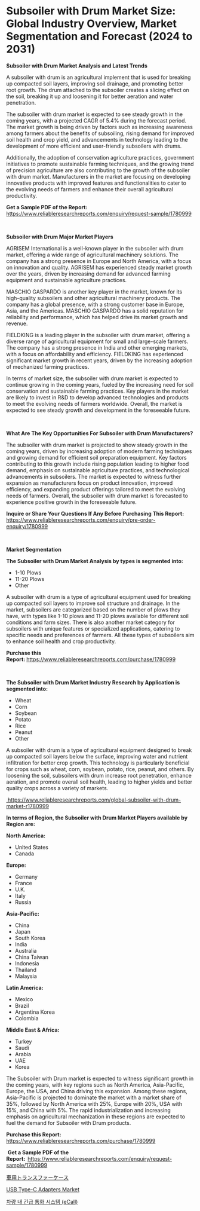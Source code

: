 <p><h1>Subsoiler with Drum Market Size: Global Industry Overview, Market Segmentation and Forecast (2024 to 2031)</h1></p><p><strong>Subsoiler with Drum Market Analysis and Latest Trends</strong></p>
<p><p>A subsoiler with drum is an agricultural implement that is used for breaking up compacted soil layers, improving soil drainage, and promoting better root growth. The drum attached to the subsoiler creates a slicing effect on the soil, breaking it up and loosening it for better aeration and water penetration.</p><p>The subsoiler with drum market is expected to see steady growth in the coming years, with a projected CAGR of 5.4% during the forecast period. The market growth is being driven by factors such as increasing awareness among farmers about the benefits of subsoiling, rising demand for improved soil health and crop yield, and advancements in technology leading to the development of more efficient and user-friendly subsoilers with drums.</p><p>Additionally, the adoption of conservation agriculture practices, government initiatives to promote sustainable farming techniques, and the growing trend of precision agriculture are also contributing to the growth of the subsoiler with drum market. Manufacturers in the market are focusing on developing innovative products with improved features and functionalities to cater to the evolving needs of farmers and enhance their overall agricultural productivity.</p></p>
<p><strong>Get a Sample PDF of the Report:&nbsp;</strong> <a href="https://www.reliableresearchreports.com/enquiry/request-sample/1780999">https://www.reliableresearchreports.com/enquiry/request-sample/1780999</a></p>
<p>&nbsp;</p>
<p><strong>Subsoiler with Drum Major Market Players</strong></p>
<p><p>AGRISEM International is a well-known player in the subsoiler with drum market, offering a wide range of agricultural machinery solutions. The company has a strong presence in Europe and North America, with a focus on innovation and quality. AGRISEM has experienced steady market growth over the years, driven by increasing demand for advanced farming equipment and sustainable agriculture practices.</p><p>MASCHIO GASPARDO is another key player in the market, known for its high-quality subsoilers and other agricultural machinery products. The company has a global presence, with a strong customer base in Europe, Asia, and the Americas. MASCHIO GASPARDO has a solid reputation for reliability and performance, which has helped drive its market growth and revenue.</p><p>FIELDKING is a leading player in the subsoiler with drum market, offering a diverse range of agricultural equipment for small and large-scale farmers. The company has a strong presence in India and other emerging markets, with a focus on affordability and efficiency. FIELDKING has experienced significant market growth in recent years, driven by the increasing adoption of mechanized farming practices.</p><p>In terms of market size, the subsoiler with drum market is expected to continue growing in the coming years, fueled by the increasing need for soil conservation and sustainable farming practices. Key players in the market are likely to invest in R&D to develop advanced technologies and products to meet the evolving needs of farmers worldwide. Overall, the market is expected to see steady growth and development in the foreseeable future.</p></p>
<p>&nbsp;</p>
<p><strong>What Are The Key Opportunities For Subsoiler with Drum Manufacturers?</strong></p>
<p><p>The subsoiler with drum market is projected to show steady growth in the coming years, driven by increasing adoption of modern farming techniques and growing demand for efficient soil preparation equipment. Key factors contributing to this growth include rising population leading to higher food demand, emphasis on sustainable agriculture practices, and technological advancements in subsoilers. The market is expected to witness further expansion as manufacturers focus on product innovation, improved efficiency, and expanding product offerings tailored to meet the evolving needs of farmers. Overall, the subsoiler with drum market is forecasted to experience positive growth in the foreseeable future.</p></p>
<p><strong>Inquire or Share Your Questions If Any Before Purchasing This Report:</strong> <a href="https://www.reliableresearchreports.com/enquiry/pre-order-enquiry/1780999">https://www.reliableresearchreports.com/enquiry/pre-order-enquiry/1780999</a></p>
<p>&nbsp;</p>
<p><strong>Market Segmentation</strong></p>
<p><strong>The Subsoiler with Drum Market Analysis by types is segmented into:</strong></p>
<p><ul><li>1-10 Plows</li><li>11-20 Plows</li><li>Other</li></ul></p>
<p><p>A subsoiler with drum is a type of agricultural equipment used for breaking up compacted soil layers to improve soil structure and drainage. In the market, subsoilers are categorized based on the number of plows they have, with types like 1-10 plows and 11-20 plows available for different soil conditions and farm sizes. There is also another market category for subsoilers with unique features or specialized applications, catering to specific needs and preferences of farmers. All these types of subsoilers aim to enhance soil health and crop productivity.</p></p>
<p><strong>Purchase this Report:&nbsp;</strong><a href="https://www.reliableresearchreports.com/purchase/1780999">https://www.reliableresearchreports.com/purchase/1780999</a></p>
<p>&nbsp;</p>
<p><strong>The Subsoiler with Drum Market Industry Research by Application is segmented into:</strong></p>
<p><ul><li>Wheat</li><li>Corn</li><li>Soybean</li><li>Potato</li><li>Rice</li><li>Peanut</li><li>Other</li></ul></p>
<p><p>A subsoiler with drum is a type of agricultural equipment designed to break up compacted soil layers below the surface, improving water and nutrient infiltration for better crop growth. This technology is particularly beneficial for crops such as wheat, corn, soybean, potato, rice, peanut, and others. By loosening the soil, subsoilers with drum increase root penetration, enhance aeration, and promote overall soil health, leading to higher yields and better quality crops across a variety of markets.</p></p>
<p><a href="https://www.reliableresearchreports.com/global-subsoiler-with-drum-market-r1780999">&nbsp;https://www.reliableresearchreports.com/global-subsoiler-with-drum-market-r1780999</a></p>
<p><strong>In terms of Region, the Subsoiler with Drum Market Players available by Region are:</strong></p>
<p>
    <p> <strong> North America: </strong>
        <ul>
            <li>United States</li>
            <li>Canada</li>
        </ul>
        </p> 
    <p> <strong> Europe: </strong>
        <ul>
            <li>Germany</li>
            <li>France</li>
            <li>U.K.</li>
            <li>Italy</li>
            <li>Russia</li>
        </ul>
        </p> 
    <p> <strong> Asia-Pacific: </strong>
        <ul>
            <li>China</li>
            <li>Japan</li>
            <li>South Korea</li>
            <li>India</li>
            <li>Australia</li>
            <li>China Taiwan</li>
            <li>Indonesia</li>
            <li>Thailand</li>
            <li>Malaysia</li>
        </ul>
        </p> 
    <p> <strong> Latin America: </strong>
        <ul>
            <li>Mexico</li>
            <li>Brazil</li>
            <li>Argentina Korea</li>
            <li>Colombia</li>
        </ul>
        </p> 
    <p> <strong> Middle East & Africa: </strong>
        <ul>
            <li>Turkey</li>
            <li>Saudi</li>
            <li>Arabia</li>
            <li>UAE</li>
            <li>Korea</li>
        </ul>
    </p>
    </p>
<p><p>The Subsoiler with Drum market is expected to witness significant growth in the coming years, with key regions such as North America, Asia-Pacific, Europe, the USA, and China driving this expansion. Among these regions, Asia-Pacific is projected to dominate the market with a market share of 35%, followed by North America with 25%, Europe with 20%, USA with 15%, and China with 5%. The rapid industrialization and increasing emphasis on agricultural mechanization in these regions are expected to fuel the demand for Subsoiler with Drum products.</p></p>
<p><strong>Purchase this Report: </strong><a href="https://www.reliableresearchreports.com/purchase/1780999">https://www.reliableresearchreports.com/purchase/1780999</a></p>
<p>&nbsp;<strong>Get a Sample PDF of the Report:&nbsp;&nbsp;</strong><a href="https://www.reliableresearchreports.com/enquiry/request-sample/1780999">https://www.reliableresearchreports.com/enquiry/request-sample/1780999</a></p>
<p><strong></strong></p>
<p><p><a href="https://github.com/oqxogxyvqe90775/Market-Research-Report-List-2/blob/main/2993796104740.md">車用トランスファーケース</a></p><p><a href="https://github.com/seekum/Market-Research-Report-List-3/blob/main/usb-type-c-adapters-market.md">USB Type-C Adapters Market</a></p><p><a href="https://github.com/rick7624/Market-Research-Report-List-1/blob/main/643438598243.md">차량 내 긴급 통화 시스템 (eCall)</a></p></p>